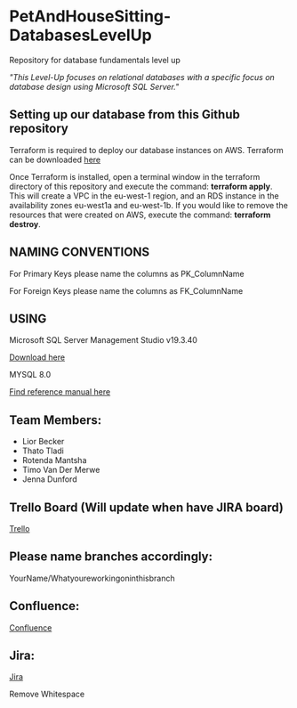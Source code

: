 # PetAndHouseSitting-DatabasesLevelUp
 Repository for database fundamentals level up

 _"This Level-Up focuses on relational databases with a specific focus on database design using Microsoft SQL Server."_

 ## Setting up our database from this Github repository
 Terraform is required to deploy our database instances on AWS. Terraform can be downloaded [here](https://developer.hashicorp.com/terraform/install?product_intent=terraform)

 Once Terraform is installed, open a terminal window in the terraform directory of this repository and execute the command: **terraform apply**. This will create a VPC in the eu-west-1 region, and an RDS instance in the availability zones eu-west1a and eu-west-1b. If you would like to remove the resources that were created on AWS, execute the command: **terraform destroy**.


 ## NAMING CONVENTIONS
 For Primary Keys please name the columns as PK_ColumnName


 For Foreign Keys please name the columns as FK_ColumnName

 ## USING
 
 Microsoft SQL Server Management Studio v19.3.40

 [Download here](https://learn.microsoft.com/en-us/sql/ssms/download-sql-server-management-studio-ssms?view=sql-server-ver16) 

 MYSQL 8.0

 [Find reference manual here](https://dev.mysql.com/doc/refman/8.0/en/)

 ## Team Members:
 - Lior Becker
 - Thato Tladi
 - Rotenda Mantsha
 - Timo Van Der Merwe
 - Jenna Dunford

## Trello Board (Will update when have JIRA board)
[Trello](https://trello.com/b/83zfvsd2/house-and-pet-sitting-level-up)


## Please name branches accordingly:

YourName/Whatyoureworkingoninthisbranch

## Confluence:
[Confluence](https://bbd-dane.atlassian.net/wiki/spaces/~7120202a6a27770cfb4b758960e5fdd798c2cc/pages/1048622/House+and+Pet+Sitting+Database+Level+Up)

## Jira:
[Jira](https://bbdcloud.atlassian.net/jira/software/projects/HPSDLU/boards/27?atlOrigin=eyJpIjoiODVkN2Q4MDg2NDliNDBjOGIyMjRlNGNiMDg5OGJmNzciLCJwIjoiaiJ9)

Remove Whitespace
